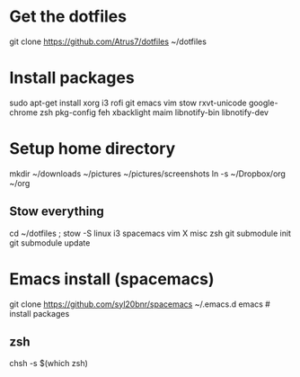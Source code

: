 # Get the dotfiles
git clone https://github.com/Atrus7/dotfiles ~/dotfiles

# Install packages
sudo apt-get install xorg i3 rofi git emacs vim stow rxvt-unicode google-chrome zsh pkg-config feh xbacklight maim libnotify-bin libnotify-dev

# Setup home directory
mkdir ~/downloads ~/pictures ~/pictures/screenshots
ln -s ~/Dropbox/org ~/org

## Stow everything
cd ~/dotfiles ; stow -S linux i3 spacemacs vim X misc zsh
git submodule init
git submodule update

# Emacs install (spacemacs)
git clone https://github.com/syl20bnr/spacemacs ~/.emacs.d
emacs  # install packages

## zsh
chsh -s $(which zsh)
